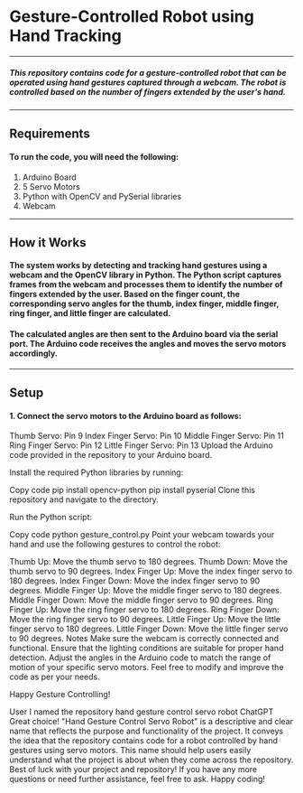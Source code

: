 # Gesture-Controlled Robot using Hand Tracking

---
##### This repository contains code for a gesture-controlled robot that can be operated using hand gestures captured through a webcam. The robot is controlled based on the number of fingers extended by the user's hand.

---
## Requirements
#### To run the code, you will need the following:
1. Arduino Board
2. 5 Servo Motors
3. Python with OpenCV and PySerial libraries
4. Webcam

---
## How it Works
#### The system works by detecting and tracking hand gestures using a webcam and the OpenCV library in Python. The Python script captures frames from the webcam and processes them to identify the number of fingers extended by the user. Based on the finger count, the corresponding servo angles for the thumb, index finger, middle finger, ring finger, and little finger are calculated.

#### The calculated angles are then sent to the Arduino board via the serial port. The Arduino code receives the angles and moves the servo motors accordingly.

---
## Setup
#### 1. Connect the servo motors to the Arduino board as follows:

Thumb Servo: Pin 9
Index Finger Servo: Pin 10
Middle Finger Servo: Pin 11
Ring Finger Servo: Pin 12
Little Finger Servo: Pin 13
Upload the Arduino code provided in the repository to your Arduino board.

Install the required Python libraries by running:

Copy code
pip install opencv-python
pip install pyserial
Clone this repository and navigate to the directory.

Run the Python script:

Copy code
python gesture_control.py
Point your webcam towards your hand and use the following gestures to control the robot:

Thumb Up: Move the thumb servo to 180 degrees.
Thumb Down: Move the thumb servo to 90 degrees.
Index Finger Up: Move the index finger servo to 180 degrees.
Index Finger Down: Move the index finger servo to 90 degrees.
Middle Finger Up: Move the middle finger servo to 180 degrees.
Middle Finger Down: Move the middle finger servo to 90 degrees.
Ring Finger Up: Move the ring finger servo to 180 degrees.
Ring Finger Down: Move the ring finger servo to 90 degrees.
Little Finger Up: Move the little finger servo to 180 degrees.
Little Finger Down: Move the little finger servo to 90 degrees.
Notes
Make sure the webcam is correctly connected and functional.
Ensure that the lighting conditions are suitable for proper hand detection.
Adjust the angles in the Arduino code to match the range of motion of your specific servo motors.
Feel free to modify and improve the code as per your needs.

Happy Gesture Controlling!




User
I named the repository hand gesture control servo robot
ChatGPT
Great choice! "Hand Gesture Control Servo Robot" is a descriptive and clear name that reflects the purpose and functionality of the project. It conveys the idea that the repository contains code for a robot controlled by hand gestures using servo motors. This name should help users easily understand what the project is about when they come across the repository. Best of luck with your project and repository! If you have any more questions or need further assistance, feel free to ask. Happy coding!

